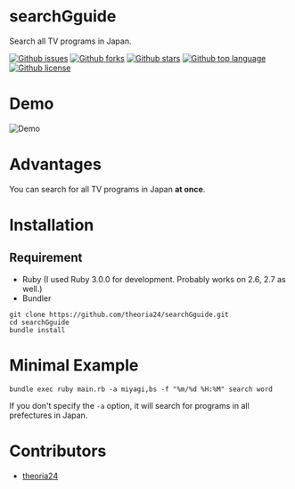 # searchGguide

<!-- # Short Description -->

Search all TV programs in Japan.

<!-- # Badges -->

[![Github issues](https://img.shields.io/github/issues/theoria24/searchGguide)](https://github.com/theoria24/searchGguide/issues)
[![Github forks](https://img.shields.io/github/forks/theoria24/searchGguide)](https://github.com/theoria24/searchGguide/network/members)
[![Github stars](https://img.shields.io/github/stars/theoria24/searchGguide)](https://github.com/theoria24/searchGguide/stargazers)
[![Github top language](https://img.shields.io/github/languages/top/theoria24/searchGguide)](https://github.com/theoria24/searchGguide/)
[![Github license](https://img.shields.io/github/license/theoria24/searchGguide)](https://github.com/theoria24/searchGguide/)

# Demo

![Demo](https://user-images.githubusercontent.com/17396689/106942485-912efc00-6767-11eb-9958-552172b60cdb.gif)

# Advantages

You can search for all TV programs in Japan **at once**.

# Installation

## Requirement

- Ruby (I used Ruby 3.0.0 for development. Probably works on 2.6, 2.7 as well.)
- Bundler

```
git clone https://github.com/theoria24/searchGguide.git
cd searchGguide
bundle install
```

# Minimal Example

```
bundle exec ruby main.rb -a miyagi,bs -f "%m/%d %H:%M" search word
```

If you don't specify the `-a` option, it will search for programs in all prefectures in Japan.

# Contributors

- [theoria24](https://github.com/theoria24)

<!-- CREATED_BY_LEADYOU_README_GENERATOR -->
